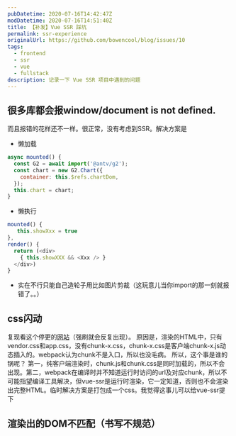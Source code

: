 ```yaml
---
pubDatetime: 2020-07-16T14:42:47Z
modDatetime: 2020-07-16T14:51:40Z
title: 【补发】Vue SSR 踩坑
permalink: ssr-experience
originalUrl: https://github.com/bowencool/blog/issues/10
tags:
  - frontend
  - ssr
  - vue
  - fullstack
description: 记录一下 Vue SSR 项目中遇到的问题
---
```


## 很多库都会报window/document is not defined.

而且报错的花样还不一样。很正常，没有考虑到SSR。解决方案是

- 懒加载

```js
async mounted() {
  const G2 = await import('@antv/g2');
  const chart = new G2.Chart({
    container: this.$refs.chartDom,
  });
  this.chart = chart;
}
```

- 懒执行

```js
mounted() {
   this.showXxx = true
},
render() {
  return (<div>
    { this.showXXX && <Xxx /> }
  </div>)
}
```

- 实在不行只能自己造轮子用比如图片剪裁（这玩意儿当你import的那一刻就报错了。。）

## css闪动

复现看这个停更的[网站](https://www.quandouyo.com/login?redirect_uri=%2Fhome%2F)（强刷就会反复出现）。
原因是，渲染的HTML中，只有vendor.css和app.css，没有chunk-x.css，chunk-x.css是客户端chunk-x.js动态插入的。webpack认为chunk不是入口，所以也没毛病。
所以，这个事是谁的锅呢？
第一，纯客户端渲染时，chunk.js和chunk.css是同时加载的，所以不会出现。第二，webpack在编译时并不知道运行时访问的url及对应chunk，所以不可能指望编译工具解决，但vue-ssr是运行时渲染，它一定知道，否则也不会渲染出完整HTML。临时解决方案是打包成一个css。我觉得这事儿可以给vue-ssr提下

## 渲染出的DOM不匹配（书写不规范）
